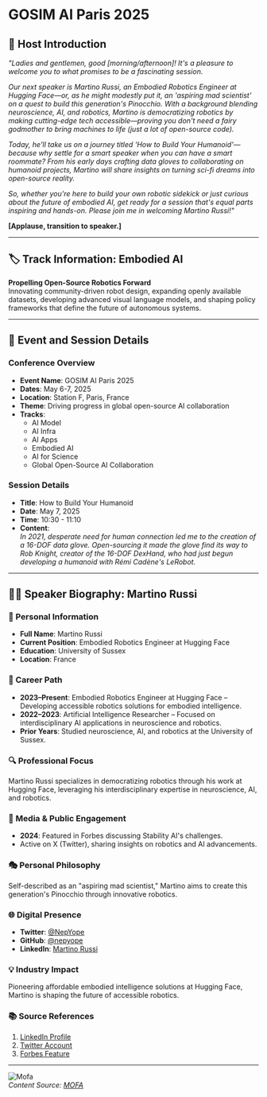 
# GOSIM AI Paris 2025

## 🎤 Host Introduction

*"Ladies and gentlemen, good [morning/afternoon]! It's a pleasure to welcome you to what promises to be a fascinating session.*  

*Our next speaker is Martino Russi, an Embodied Robotics Engineer at Hugging Face—or, as he might modestly put it, an 'aspiring mad scientist' on a quest to build this generation's Pinocchio. With a background blending neuroscience, AI, and robotics, Martino is democratizing robotics by making cutting-edge tech accessible—proving you don't need a fairy godmother to bring machines to life (just a lot of open-source code).*  

*Today, he'll take us on a journey titled 'How to Build Your Humanoid'—because why settle for a smart speaker when you can have a smart roommate? From his early days crafting data gloves to collaborating on humanoid projects, Martino will share insights on turning sci-fi dreams into open-source reality.*  

*So, whether you're here to build your own robotic sidekick or just curious about the future of embodied AI, get ready for a session that's equal parts inspiring and hands-on. Please join me in welcoming Martino Russi!"*  

**[Applause, transition to speaker.]**  

---

## 🏷️ Track Information: Embodied AI

**Propelling Open-Source Robotics Forward**  
Innovating community-driven robot design, expanding openly available datasets, developing advanced visual language models, and shaping policy frameworks that define the future of autonomous systems.

---

## 📅 Event and Session Details

### Conference Overview
- **Event Name**: GOSIM AI Paris 2025  
- **Dates**: May 6-7, 2025  
- **Location**: Station F, Paris, France  
- **Theme**: Driving progress in global open-source AI collaboration  
- **Tracks**:  
  - AI Model  
  - AI Infra  
  - AI Apps  
  - Embodied AI  
  - AI for Science  
  - Global Open-Source AI Collaboration  

### Session Details
- **Title**: How to Build Your Humanoid  
- **Date**: May 7, 2025  
- **Time**: 10:30 - 11:10  
- **Content**:  
  *In 2021, desperate need for human connection led me to the creation of a 16-DOF data glove. Open-sourcing it made the glove find its way to Rob Knight, creator of the 16-DOF DexHand, who had just begun developing a humanoid with Rémi Cadène's LeRobot.*  

---

## 👨‍💻 Speaker Biography: Martino Russi

### 🧠 Personal Information
- **Full Name**: Martino Russi  
- **Current Position**: Embodied Robotics Engineer at Hugging Face  
- **Education**: University of Sussex  
- **Location**: France  

### 🚀 Career Path
- **2023–Present**: Embodied Robotics Engineer at Hugging Face – Developing accessible robotics solutions for embodied intelligence.  
- **2022–2023**: Artificial Intelligence Researcher – Focused on interdisciplinary AI applications in neuroscience and robotics.  
- **Prior Years**: Studied neuroscience, AI, and robotics at the University of Sussex.  

### 🔍 Professional Focus
Martino Russi specializes in democratizing robotics through his work at Hugging Face, leveraging his interdisciplinary expertise in neuroscience, AI, and robotics.  

### 📰 Media & Public Engagement
- **2024**: Featured in Forbes discussing Stability AI's challenges.  
- Active on X (Twitter), sharing insights on robotics and AI advancements.  

### 🎭 Personal Philosophy
Self-described as an "aspiring mad scientist," Martino aims to create this generation's Pinocchio through innovative robotics.  

### 🌐 Digital Presence
- **Twitter**: [@NepYope](https://twitter.com/NepYope)  
- **GitHub**: [@nepyope](https://github.com/nepyope/)  
- **LinkedIn**: [Martino Russi](https://uk.linkedin.com/in/martino-russi-a822081bb)  

### 💡 Industry Impact
Pioneering affordable embodied intelligence solutions at Hugging Face, Martino is shaping the future of accessible robotics.  

### 📚 Source References
1. [LinkedIn Profile](https://uk.linkedin.com/in/martino-russi-a822081bb)  
2. [Twitter Account](https://twitter.com/NepYope)  
3. [Forbes Feature](https://www.forbes.com/sites/kenrickcai/2024/03/29/how-stability-ais-founder-tanked-his-billion-dollar-startup/)  

---

![Mofa](mofa.png)  
*Content Source: [MOFA](https://github.com/moxin-org/mofa)*  
